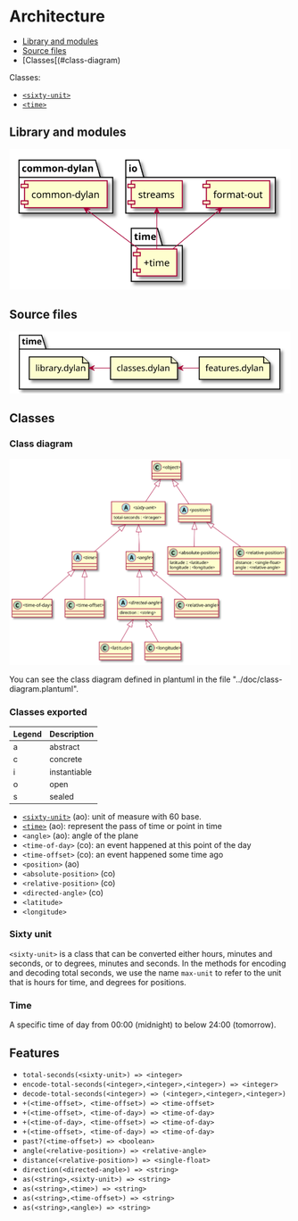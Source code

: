 # Architecture

- [Library and modules](#library-and-modules)
- [Source files](#source-files)
- [Classes[(#class-diagram)

Classes:

- [`<sixty-unit>`](#sixty-unit)
- [`<time>`](#time)

## Library and modules

![Library diagram](./library.svg)

## Source files

![Deployment diagram](./deployment.svg)

## Classes

### Class diagram

![Class diagram](./class-diagram.svg)

You can see the class diagram defined in plantuml in the file
"../doc/class-diagram.plantuml".

### Classes exported

| Legend | Description  |
| :--    | :--          |
| a      | abstract     |
| c      | concrete     |
| i      | instantiable |
| o      | open         |
| s      | sealed       |

- [`<sixty-unit>`](#sixty-unit) (ao): unit of measure with 60 base.                           
- [`<time>`](#time) (ao): represent the pass of time or point in time             
- `<angle>` (ao): angle of the plane                                      
- `<time-of-day>` (co): an event happened at this point of the day              
- `<time-offset>` (co): an event happened some time ago
- `<position>` (ao)
- `<absolute-position>` (co)
- `<relative-position>` (co)
- `<directed-angle>` (co)
- `<latitude>`
- `<longitude>`

### Sixty unit

`<sixty-unit>` is a class that can be converted either hours, minutes
and seconds, or to degrees, minutes and seconds. In the methods for
encoding and decoding total seconds, we use the name `max-unit` to
refer to the unit that is hours for time, and degrees for positions.

### Time

A specific time of day from 00:00 (midnight) to below 24:00
(tomorrow).

## Features

- `total-seconds(<sixty-unit>) => <integer>`
- `encode-total-seconds(<integer>,<integer>,<integer>) => <integer>`
- `decode-total-seconds(<integer>) => (<integer>,<integer>,<integer>)`
- `+(<time-offset>, <time-offset>) => <time-offset>`
- `+(<time-offset>, <time-of-day>) => <time-of-day>`
- `+(<time-of-day>, <time-offset>) => <time-of-day>`
- `+(<time-offset>, <time-of-day>) => <time-of-day>`
- `past?(<time-offset>) => <boolean>`
- `angle(<relative-position>) => <relative-angle>`
- `distance(<relative-position>) => <single-float>`
- `direction(<directed-angle>) => <string>`
- `as(<string>,<sixty-unit>) => <string>`
- `as(<string>,<time>) => <string>`
- `as(<string>,<time-offset>) => <string>`
- `as(<string>,<angle>) => <string>`